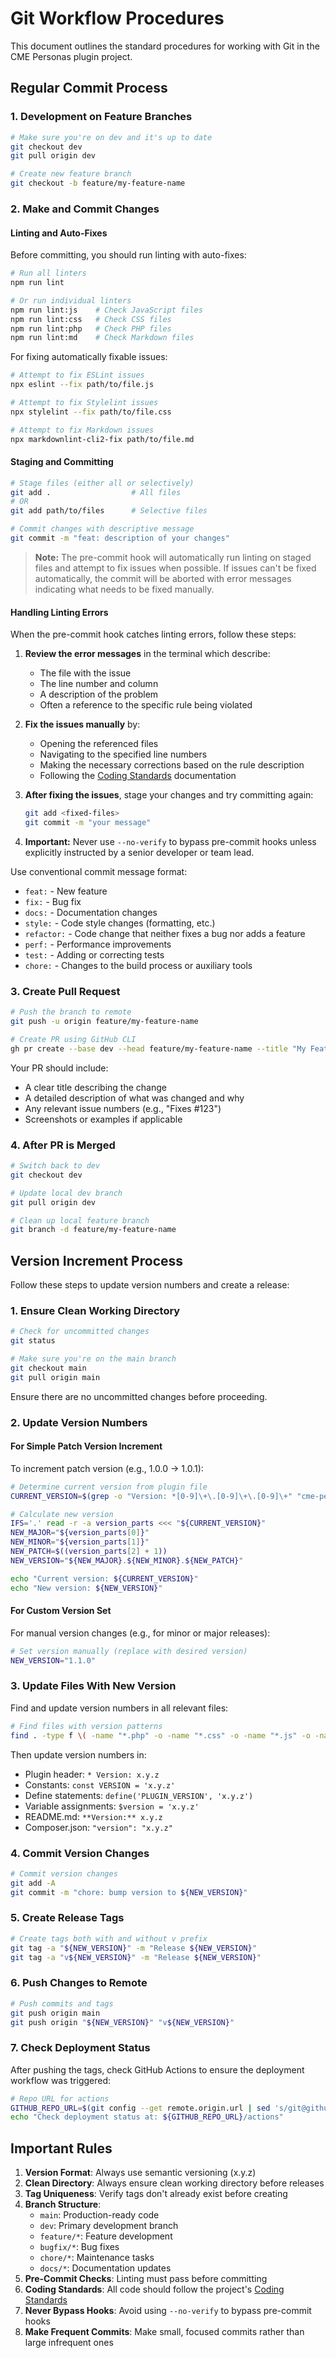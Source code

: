 # Git Workflow Procedures

This document outlines the standard procedures for working with Git in the CME Personas plugin project.

## Regular Commit Process

### 1. Development on Feature Branches

```bash
# Make sure you're on dev and it's up to date
git checkout dev
git pull origin dev

# Create new feature branch
git checkout -b feature/my-feature-name
```

### 2. Make and Commit Changes

#### Linting and Auto-Fixes

Before committing, you should run linting with auto-fixes:

```bash
# Run all linters
npm run lint

# Or run individual linters
npm run lint:js    # Check JavaScript files
npm run lint:css   # Check CSS files
npm run lint:php   # Check PHP files
npm run lint:md    # Check Markdown files
```

For fixing automatically fixable issues:

```bash
# Attempt to fix ESLint issues
npx eslint --fix path/to/file.js

# Attempt to fix Stylelint issues
npx stylelint --fix path/to/file.css

# Attempt to fix Markdown issues
npx markdownlint-cli2-fix path/to/file.md
```

#### Staging and Committing

```bash
# Stage files (either all or selectively)
git add .                  # All files
# OR
git add path/to/files      # Selective files

# Commit changes with descriptive message
git commit -m "feat: description of your changes"
```

> **Note:** The pre-commit hook will automatically run linting on staged files and attempt to fix issues when possible. If issues can't be fixed automatically, the commit will be aborted with error messages indicating what needs to be fixed manually.

#### Handling Linting Errors

When the pre-commit hook catches linting errors, follow these steps:

1. **Review the error messages** in the terminal which describe:

    - The file with the issue
    - The line number and column
    - A description of the problem
    - Often a reference to the specific rule being violated

2. **Fix the issues manually** by:

    - Opening the referenced files
    - Navigating to the specified line numbers
    - Making the necessary corrections based on the rule description
    - Following the [Coding Standards](CODING_STANDARDS.md) documentation

3. **After fixing the issues**, stage your changes and try committing again:

    ```bash
    git add <fixed-files>
    git commit -m "your message"
    ```

4. **Important:** Never use `--no-verify` to bypass pre-commit hooks unless explicitly instructed by a senior developer or team lead.

Use conventional commit message format:

- `feat:` - New feature
- `fix:` - Bug fix
- `docs:` - Documentation changes
- `style:` - Code style changes (formatting, etc.)
- `refactor:` - Code change that neither fixes a bug nor adds a feature
- `perf:` - Performance improvements
- `test:` - Adding or correcting tests
- `chore:` - Changes to the build process or auxiliary tools

### 3. Create Pull Request

```bash
# Push the branch to remote
git push -u origin feature/my-feature-name

# Create PR using GitHub CLI
gh pr create --base dev --head feature/my-feature-name --title "My Feature Title" --body "Description of your changes"
```

Your PR should include:

- A clear title describing the change
- A detailed description of what was changed and why
- Any relevant issue numbers (e.g., "Fixes #123")
- Screenshots or examples if applicable

### 4. After PR is Merged

```bash
# Switch back to dev
git checkout dev

# Update local dev branch
git pull origin dev

# Clean up local feature branch
git branch -d feature/my-feature-name
```

## Version Increment Process

Follow these steps to update version numbers and create a release:

### 1. Ensure Clean Working Directory

```bash
# Check for uncommitted changes
git status

# Make sure you're on the main branch
git checkout main
git pull origin main
```

Ensure there are no uncommitted changes before proceeding.

### 2. Update Version Numbers

#### For Simple Patch Version Increment

To increment patch version (e.g., 1.0.0 → 1.0.1):

```bash
# Determine current version from plugin file
CURRENT_VERSION=$(grep -o "Version: *[0-9]\+\.[0-9]\+\.[0-9]\+" "cme-personas.php" | grep -o "[0-9]\+\.[0-9]\+\.[0-9]\+")

# Calculate new version
IFS='.' read -r -a version_parts <<< "${CURRENT_VERSION}"
NEW_MAJOR="${version_parts[0]}"
NEW_MINOR="${version_parts[1]}"
NEW_PATCH=$((version_parts[2] + 1))
NEW_VERSION="${NEW_MAJOR}.${NEW_MINOR}.${NEW_PATCH}"

echo "Current version: ${CURRENT_VERSION}"
echo "New version: ${NEW_VERSION}"
```

#### For Custom Version Set

For manual version changes (e.g., for minor or major releases):

```bash
# Set version manually (replace with desired version)
NEW_VERSION="1.1.0"
```

### 3. Update Files With New Version

Find and update version numbers in all relevant files:

```bash
# Find files with version patterns
find . -type f \( -name "*.php" -o -name "*.css" -o -name "*.js" -o -name "*.json" -o -name "*.txt" -o -name "*.md" \) -not -path "*/node_modules/*" -not -path "*/vendor/*" -not -path "*/.git/*" -exec grep -l "[0-9]\+\.[0-9]\+\.[0-9]\+" {} \;
```

Then update version numbers in:

- Plugin header: `* Version: x.y.z`
- Constants: `const VERSION = 'x.y.z'`
- Define statements: `define('PLUGIN_VERSION', 'x.y.z')`
- Variable assignments: `$version = 'x.y.z'`
- README.md: `**Version:** x.y.z`
- Composer.json: `"version": "x.y.z"`

### 4. Commit Version Changes

```bash
# Commit version changes
git add -A
git commit -m "chore: bump version to ${NEW_VERSION}"
```

### 5. Create Release Tags

```bash
# Create tags both with and without v prefix
git tag -a "${NEW_VERSION}" -m "Release ${NEW_VERSION}"
git tag -a "v${NEW_VERSION}" -m "Release ${NEW_VERSION}"
```

### 6. Push Changes to Remote

```bash
# Push commits and tags
git push origin main
git push origin "${NEW_VERSION}" "v${NEW_VERSION}"
```

### 7. Check Deployment Status

After pushing the tags, check GitHub Actions to ensure the deployment workflow was triggered:

```bash
# Repo URL for actions
GITHUB_REPO_URL=$(git config --get remote.origin.url | sed 's/git@github.com:/https:\/\/github.com\//' | sed 's/\.git$//')
echo "Check deployment status at: ${GITHUB_REPO_URL}/actions"
```

## Important Rules

1. **Version Format**: Always use semantic versioning (x.y.z)
2. **Clean Directory**: Always ensure clean working directory before releases
3. **Tag Uniqueness**: Verify tags don't already exist before creating
4. **Branch Structure**:
    - `main`: Production-ready code
    - `dev`: Primary development branch
    - `feature/*`: Feature development
    - `bugfix/*`: Bug fixes
    - `chore/*`: Maintenance tasks
    - `docs/*`: Documentation updates
5. **Pre-Commit Checks**: Linting must pass before committing
6. **Coding Standards**: All code should follow the project's [Coding Standards](CODING_STANDARDS.md)
7. **Never Bypass Hooks**: Avoid using `--no-verify` to bypass pre-commit hooks
8. **Make Frequent Commits**: Make small, focused commits rather than large infrequent ones
